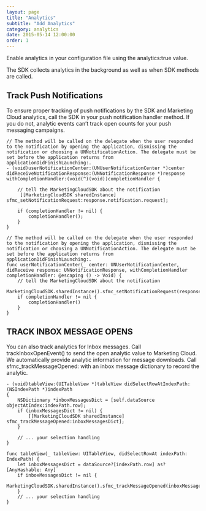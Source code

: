 ```yaml
---
layout: page
title: "Analytics"
subtitle: "Add Analytics"
category: analytics
date: 2015-05-14 12:00:00
order: 1
---
```

Enable analytics in your configuration file using the analytics:true value.

The SDK collects analytics in the background as well as when SDK methods are called.

## Track Push Notifications

To ensure proper tracking of push notifications by the SDK and Marketing Cloud analytics, call the SDK in your push notification handler method. If you do not, analytic events can’t track open counts for your push messaging campaigns.
```
// The method will be called on the delegate when the user responded to the notification by opening the application, dismissing the notification or choosing a UNNotificationAction. The delegate must be set before the application returns from applicationDidFinishLaunching:.
- (void)userNotificationCenter:(UNUserNotificationCenter *)center didReceiveNotificationResponse:(UNNotificationResponse *)response withCompletionHandler:(void(^)(void))completionHandler {

    // tell the MarketingCloudSDK about the notification
     [[MarketingCloudSDK sharedInstance] sfmc_setNotificationRequest:response.notification.request];

    if (completionHandler != nil) {
        completionHandler();
    }
}
```
```
// The method will be called on the delegate when the user responded to the notification by opening the application, dismissing the notification or choosing a UNNotificationAction. The delegate must be set before the application returns from applicationDidFinishLaunching:.
func userNotificationCenter(_ center: UNUserNotificationCenter, didReceive response: UNNotificationResponse, withCompletionHandler completionHandler: @escaping () -> Void) {
    // tell the MarketingCloudSDK about the notification
    MarketingCloudSDK.sharedInstance().sfmc_setNotificationRequest(response.notification.request)
    if completionHandler != nil {
        completionHandler()
    }
}
```
## TRACK INBOX MESSAGE OPENS

You can also track analytics for Inbox messages. Call trackInboxOpenEvent() to send the open analytic value to Marketing Cloud. We automatically provide analytic information for message downloads. Call sfmc_trackMessageOpened: with an inbox message dictionary to record the analytic.
```
- (void)tableView:(UITableView *)tableView didSelectRowAtIndexPath:(NSIndexPath *)indexPath
{
    NSDictionary *inboxMessagesDict = [self.dataSource objectAtIndex:indexPath.row];
    if (inboxMessagesDict != nil) {     
        [[MarketingCloudSDK sharedInstance] sfmc_trackMessageOpened:inboxMessagesDict];
    }

    // ... your selection handling
}
```
```
func tableView(_ tableView: UITableView, didSelectRowAt indexPath: IndexPath) {
    let inboxMessagesDict = dataSource?[indexPath.row] as? [AnyHashable: Any]
    if inboxMessagesDict != nil {
        MarketingCloudSDK.sharedInstance().sfmc_trackMessageOpened(inboxMessagesDict)
    }
    // ... your selection handling
}
```
